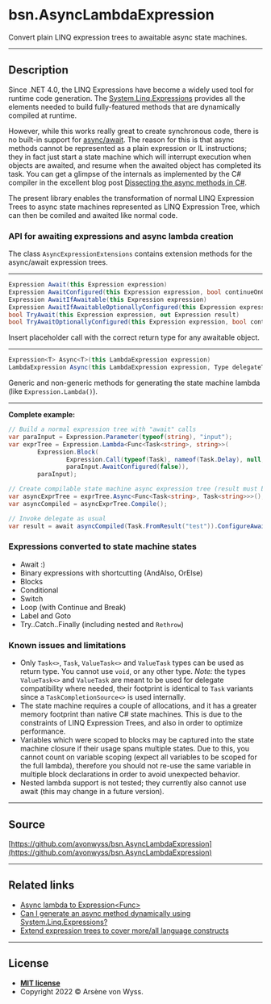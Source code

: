 <!-- GRAPHIC -->

# bsn.AsyncLambdaExpression

Convert plain LINQ expression trees to awaitable async state machines.

<!-- badges -->

---

## Description

Since .NET 4.0, the LINQ Expressions have become a widely used tool for runtime code generation. The
[System.Linq.Expressions](https://learn.microsoft.com/en-us/dotnet/api/system.linq.expressions) provides all
the elements needed to build fully-featured methods that are dynamically compiled at runtime.

However, while this works really great to create synchronous code, there is no built-in support for
[async/await](https://devblogs.microsoft.com/pfxteam/asyncawait-faq/). The reason for this is that async methods
cannot be represented as a plain expression or IL instructions; they in fact just start a state machine which
will interrupt execution when objects are awaited, and resume when the awaited object has completed its task.
You can get a glimpse of the internals as implemented by the C# compiler in the excellent blog post
[Dissecting the async methods in C#](https://devblogs.microsoft.com/premier-developer/dissecting-the-async-methods-in-c/).

The present library enables the transformation of normal LINQ Expression Trees to async state machines represented
as LINQ Expression Tree, which can then be comiled and awaited like normal code.

### API for awaiting expressions and async lambda creation

The class `AsyncExpressionExtensions` contains extension methods for the async/await expression trees.

---

```cs
Expression Await(this Expression expression)
Expression AwaitConfigured(this Expression expression, bool continueOnCapturedContext)
Expression AwaitIfAwaitable(this Expression expression)
Expression AwaitIfAwaitableOptionallyConfigured(this Expression expression, bool continueOnCapturedContext)
bool TryAwait(this Expression expression, out Expression result)
bool TryAwaitOptionallyConfigured(this Expression expression, bool continueOnCapturedContext, out Expression result)
```

Insert placeholder call with the correct return type for any awaitable object.

---

```cs
Expression<T> Async<T>(this LambdaExpression expression)
LambdaExpression Async(this LambdaExpression expression, Type delegateType)
```

Generic and non-generic methods for generating the state machine lambda (like `Expression.Lambda()`).

---

**Complete example:**

```cs
// Build a normal expression tree with "await" calls
var paraInput = Expression.Parameter(typeof(string), "input");
var exprTree = Expression.Lambda<Func<Task<string>, string>>(
		Expression.Block(
				Expression.Call(typeof(Task), nameof(Task.Delay), null, Expression.Constant(1000)).AwaitConfigured(false),
				paraInput.AwaitConfigured(false)),
		paraInput);

// Create compilable state machine async expression tree (result must be Task<?> or Task)
var asyncExprTree = exprTree.Async<Func<Task<string>, Task<string>>>();
var asyncCompiled = asyncExprTree.Compile();

// Invoke delegate as usual
var result = await asyncCompiled(Task.FromResult("test")).ConfigureAwait(false);
```

### Expressions converted to state machine states

 * Await :)
 * Binary expressions with shortcutting (AndAlso, OrElse)
 * Blocks
 * Conditional
 * Switch
 * Loop (with Continue and Break)
 * Label and Goto
 * Try..Catch..Finally (including nested and `Rethrow`)

### Known issues and limitations

 * Only `Task<>`, `Task`, `ValueTask<>` and `ValueTask` types can be used as return type. You cannot use `void`, 
   or any other type. *Note:* the types `ValueTask<>` and `ValueTask` are meant to be used for delegate compatibility
   where needed, their footprint is identical to `Task` variants since a `TaskCompletionSource<>` is used internally.
 * The state machine requires a couple of allocations, and it has a greater memory footprint than native C# state
   machines. This is due to the constraints of LINQ Expression Trees, and also in order to optimize performance.
 * Variables which were scoped to blocks may be captured into the state machine closure if their usage spans multiple
   states. Due to this, you cannot count on variable scoping (expect all variables to be scoped for the full lambda),
   therefore you should not re-use the same variable in multiple block declarations in order to avoid unexpected behavior.
 * Nested lambda support is not tested; they currently also cannot use await (this may change in a future version).

<!--
---
## FAQ
- **Q**
    - A
-->

---

## Source

[https://github.com/avonwyss/bsn.AsyncLambdaExpression](https://github.com/avonwyss/bsn.AsyncLambdaExpression)

---

## Related links

- [Async lambda to Expression<Func<Task>>](https://stackoverflow.com/questions/31543468/async-lambda-to-expressionfunctask/31543991#31543991)
- [Can I generate an async method dynamically using System.Linq.Expressions?](https://stackoverflow.com/questions/24240702/can-i-generate-an-async-method-dynamically-using-system-linq-expressions)
- [Extend expression trees to cover more/all language constructs](https://github.com/dotnet/csharplang/discussions/158) 

---

## License

- **[MIT license](LICENSE.txt)**
- Copyright 2022 © Arsène von Wyss.
